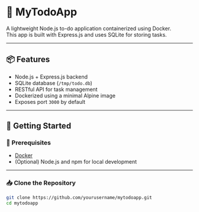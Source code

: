 # 📝 MyTodoApp

A lightweight Node.js to-do application containerized using Docker.  
This app is built with Express.js and uses SQLite for storing tasks.

---

## 📦 Features

- Node.js + Express.js backend
- SQLite database (`/tmp/todo.db`)
- RESTful API for task management
- Dockerized using a minimal Alpine image
- Exposes port `3000` by default

---

## 🚀 Getting Started

### 🔧 Prerequisites

- [Docker](https://docs.docker.com/get-docker/)
- (Optional) Node.js and npm for local development

---

### 📥 Clone the Repository

```bash
git clone https://github.com/yourusername/mytodoapp.git
cd mytodoapp